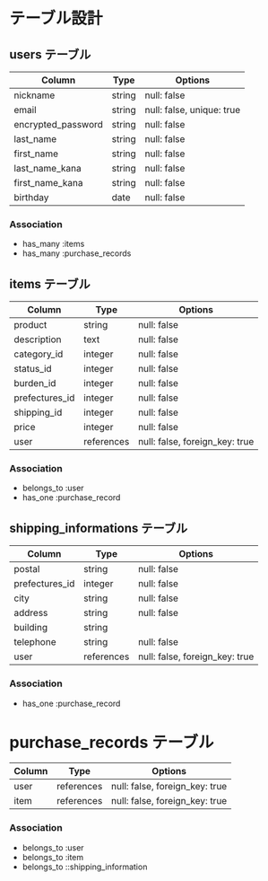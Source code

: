 # テーブル設計

## users テーブル

| Column             | Type   | Options                   |
| ------------------ | ------ | ------------------------- |
| nickname           | string | null: false               |
| email              | string | null: false, unique: true |
| encrypted_password | string | null: false               |
| last_name          | string | null: false               |
| first_name         | string | null: false               |
| last_name_kana     | string | null: false               |
| first_name_kana    | string | null: false               |
| birthday           | date   | null: false               |

### Association

- has_many :items
- has_many :purchase_records

## items テーブル

| Column         | Type         | Options                        |
| -------------- | ------------ | ------------------------------ |
| product        | string       | null: false                    |
| description    | text         | null: false                    |
| category_id    | integer      | null: false                    |
| status_id      | integer      | null: false                    |
| burden_id      | integer      | null: false                    |
| prefectures_id | integer      | null: false                    |
| shipping_id    | integer      | null: false                    |
| price          | integer      | null: false                    |
| user           | references   | null: false, foreign_key: true |

### Association

- belongs_to :user
- has_one :purchase_record


## shipping_informations テーブル

| Column         | Type         | Options                        |
| -------------- | ------------ | ------------------------------ |
| postal         | string       | null: false                    |
| prefectures_id | integer      | null: false                    |
| city           | string       | null: false                    |
| address        | string       | null: false                    |
| building       | string       |                                |
| telephone      | string       | null: false                    |
| user           | references   | null: false, foreign_key: true |

### Association

- has_one :purchase_record

# purchase_records テーブル

| Column          | Type         | Options                        |
| --------------- | ------------ | ------------------------------ |
| user            | references   | null: false, foreign_key: true |
| item            | references   | null: false, foreign_key: true |

### Association

- belongs_to :user
- belongs_to :item
- belongs_to ::shipping_information